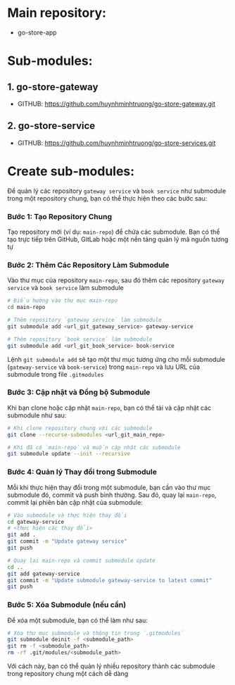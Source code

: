 # Main repository: 
- go-store-app

# Sub-modules:

## 1. go-store-gateway
- GITHUB: https://github.com/huynhminhtruong/go-store-gateway.git

## 2. go-store-service
- GITHUB: https://github.com/huynhminhtruong/go-store-services.git

# Create sub-modules:
Để quản lý các repository `gateway service` và `book service` như submodule trong một repository chung, bạn có thể thực hiện theo các bước sau:

### Bước 1: Tạo Repository Chung
Tạo repository mới (ví dụ: `main-repo`) để chứa các submodule. Bạn có thể tạo trực tiếp trên GitHub, GitLab hoặc một nền tảng quản lý mã nguồn tương tự

### Bước 2: Thêm Các Repository Làm Submodule
Vào thư mục của repository `main-repo`, sau đó thêm các repository `gateway service` và `book service` làm submodule

```bash
# Điều hướng vào thư mục main-repo
cd main-repo

# Thêm repository `gateway service` làm submodule
git submodule add <url_git_gateway_service> gateway-service

# Thêm repository `book service` làm submodule
git submodule add <url_git_book_service> book-service
```

Lệnh `git submodule add` sẽ tạo một thư mục tương ứng cho mỗi submodule (`gateway-service` và `book-service`) trong `main-repo` và lưu URL của submodule trong file `.gitmodules`

### Bước 3: Cập nhật và Đồng bộ Submodule
Khi bạn clone hoặc cập nhật `main-repo`, bạn có thể tải và cập nhật các submodule như sau:

```bash
# Khi clone repository chung với các submodule
git clone --recurse-submodules <url_git_main_repo>

# Khi đã có `main-repo` và muốn cập nhật các submodule
git submodule update --init --recursive
```

### Bước 4: Quản lý Thay đổi trong Submodule
Mỗi khi thực hiện thay đổi trong một submodule, bạn cần vào thư mục submodule đó, commit và push bình thường. Sau đó, quay lại `main-repo`, commit lại phiên bản cập nhật của submodule:

```bash
# Vào submodule và thực hiện thay đổi
cd gateway-service
# <thực hiện các thay đổi>
git add .
git commit -m "Update gateway service"
git push

# Quay lại main-repo và commit submodule update
cd ..
git add gateway-service
git commit -m "Update submodule gateway-service to latest commit"
git push
```

### Bước 5: Xóa Submodule (nếu cần)
Để xóa một submodule, bạn có thể làm như sau:

```bash
# Xóa thư mục submodule và thông tin trong `.gitmodules`
git submodule deinit -f <submodule_path>
git rm -f <submodule_path>
rm -rf .git/modules/<submodule_path>
```

Với cách này, bạn có thể quản lý nhiều repository thành các submodule trong repository chung một cách dễ dàng
